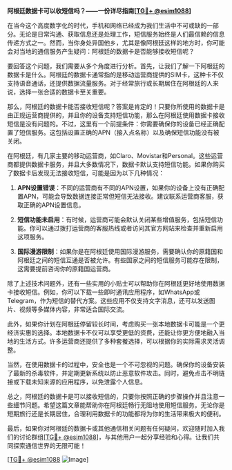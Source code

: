 **阿根廷数据卡可以收短信吗？——一份详尽指南[[TG💪+ @esim1088](https://t.me/s/esim1088)]**

在当今这个高度数字化的时代，手机和网络已经成为我们生活中不可或缺的一部分。无论是日常沟通、获取信息还是处理工作，短信服务始终是人们最信赖的信息传递方式之一。然而，当你身处异国他乡，尤其是像阿根廷这样的地方时，你可能会对当地的通信服务产生疑问：阿根廷的数据卡是否能够接收短信呢？

要回答这个问题，我们需要从多个角度进行分析。首先，让我们了解一下阿根廷的数据卡是什么。阿根廷的数据卡通常指的是移动运营商提供的SIM卡，这种卡不仅支持语音通话，还提供数据流量服务。对于经常旅行或长期居住在阿根廷的人来说，选择一张合适的数据卡至关重要。

那么，阿根廷的数据卡能否接收短信呢？答案是肯定的！只要你所使用的数据卡是由正规运营商提供的，并且你的设备支持短信功能，那么在阿根廷使用数据卡接收短信是没有问题的。不过，这里有一个前提条件：你需要确保你的设备已经正确配置了短信服务。这包括设置正确的APN（接入点名称）以及确保短信功能没有被关闭。

在阿根廷，有几家主要的移动运营商，如Claro、Movistar和Personal。这些运营商都提供数据卡服务，并且大多数情况下，数据卡默认支持短信功能。如果你购买了数据卡后发现无法接收短信，可能是因为以下几种情况：

1. **APN设置错误**：不同的运营商有不同的APN设置，如果你的设备上没有正确配置APN，可能会导致数据连接正常但短信无法接收。建议联系运营商客服，获取正确的APN设置信息。
   
2. **短信功能未启用**：有时候，运营商可能会默认关闭某些增值服务，包括短信功能。你可以通过拨打运营商的客服热线或者访问其官方网站来检查并重新启用这项服务。

3. **国际漫游限制**：如果你是在阿根廷使用国际漫游服务，需要确认你的原籍国和阿根廷之间的短信互通是否被允许。有些国家之间的短信服务可能存在限制，这需要提前咨询你的原籍国运营商。

除了上述技术问题外，还有一些实用的小贴士可以帮助你在阿根廷更好地使用数据卡接收短信。例如，你可以下载一些即时通讯应用程序，如WhatsApp或Telegram，作为短信的替代方案。这些应用不仅支持文字消息，还可以发送图片、视频等多媒体内容，非常适合国际交流。

此外，如果你计划在阿根廷停留较长时间，考虑购买一张本地数据卡可能是一个更经济实惠的选择。本地数据卡不仅可以享受更低的资费，还能让你更方便地融入当地的生活方式。许多运营商还提供了多种套餐选择，可以根据你的实际需求灵活调整。

当然，在使用数据卡的过程中，安全也是一个不可忽视的问题。确保你的设备安装了最新的杀毒软件，并定期更新系统以防止恶意软件攻击。同时，避免点击不明链接或下载未知来源的应用程序，以免泄露个人信息。

总之，阿根廷的数据卡是可以接收短信的，只要你按照正确的步骤操作并且注意一些细节问题。希望这篇文章能帮助你在阿根廷畅行无阻地使用短信服务。无论你是短期旅行还是长期居住，合理利用数据卡的功能都将为你的生活带来极大的便利。

最后，如果你对阿根廷的数据卡或其他通信相关问题有任何疑问，欢迎随时加入我们的讨论群组[[TG💪+ @esim1088](https://t.me/s/esim1088)]，与其他用户一起分享经验和心得。让我们共同探索通信世界的无限可能！

[[TG💪+ @esim1088](https://t.me/s/esim1088) ![Image](https://i.postimg.cc/4NQfJmqS/Snipaste-2025-05-13-00-14-12.png)]